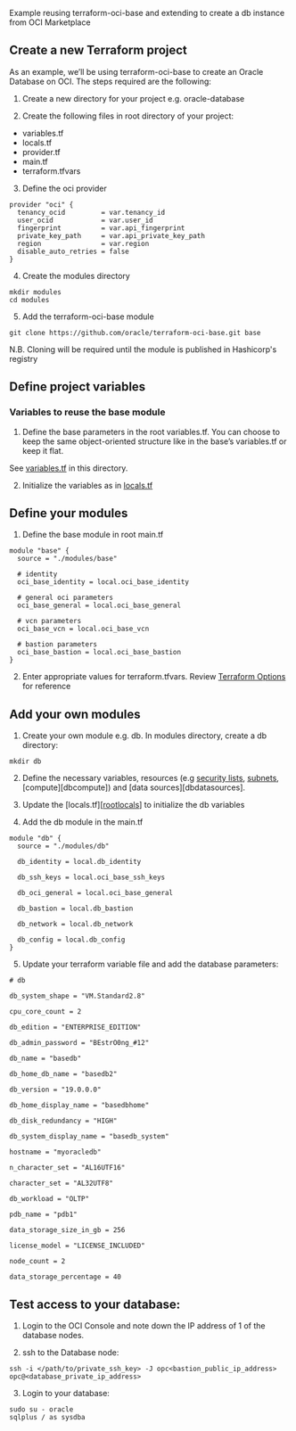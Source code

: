 [rootvariables]:https://github.com/oracle/terraform-oci-base/blob/master/examples/db/variables.tf
[rootlocals]:https://github.com/oracle/terraform-oci-base/blob/master/examples/db/locals.tf
[terraformoptions]:https://github.com/oracle/terraform-oci-base/blob/master/docs/terraformoptions.adoc
[dbvariables]:https://github.com/oracle/terraform-oci-base/blob/master/examples/db/modules/db/variables.tf
[dbvariables]:https://github.com/oracle/terraform-oci-base/blob/master/examples/db/modules/db/security.tf
[dbsubnet]:https://github.com/oracle/terraform-oci-base/blob/master/examples/db/modules/db/subnets.tf

Example reusing terraform-oci-base and extending to create a db instance from OCI Marketplace

## Create a new Terraform project

As an example, we’ll be using terraform-oci-base to create an Oracle Database on OCI. The steps required are the following:

1. Create a new directory for your project e.g. oracle-database

2. Create the following files in root directory of your project:

- variables.tf
- locals.tf
- provider.tf
- main.tf
- terraform.tfvars

3. Define the oci provider

```
provider "oci" {
  tenancy_ocid         = var.tenancy_id
  user_ocid            = var.user_id
  fingerprint          = var.api_fingerprint
  private_key_path     = var.api_private_key_path
  region               = var.region
  disable_auto_retries = false
}
```

4. Create the modules directory

```
mkdir modules
cd modules
```

5. Add the terraform-oci-base module

```
git clone https://github.com/oracle/terraform-oci-base.git base
```

N.B. Cloning will be required until the module is published in Hashicorp's registry

## Define project variables

### Variables to reuse the base module

1. Define the base parameters in the root variables.tf. You can choose to keep the same object-oriented structure like in the base’s variables.tf or keep it flat. 

See [variables.tf][rootvariables] in this directory.

2. Initialize the variables as in [locals.tf][rootlocals]

## Define your modules

1. Define the base module in root main.tf

```
module "base" {
  source = "./modules/base"

  # identity
  oci_base_identity = local.oci_base_identity

  # general oci parameters
  oci_base_general = local.oci_base_general

  # vcn parameters
  oci_base_vcn = local.oci_base_vcn

  # bastion parameters
  oci_base_bastion = local.oci_base_bastion
}
```

2. Enter appropriate values for terraform.tfvars. Review [Terraform Options][terraformoptions] for reference

## Add your own modules

1. Create your own module e.g. db. In modules directory, create a db directory:

```
mkdir db
```

2. Define the necessary variables, resources (e.g [security lists][dbvariables], [subnets][dbsubnet], [compute][dbcompute]) and [data sources][dbdatasources].

3. Update the [locals.tf][[rootlocals]] to initialize the db variables

4. Add the db module in the main.tf

```
module "db" {
  source = "./modules/db"

  db_identity = local.db_identity

  db_ssh_keys = local.oci_base_ssh_keys

  db_oci_general = local.oci_base_general

  db_bastion = local.db_bastion

  db_network = local.db_network

  db_config = local.db_config
}
```

5. Update your terraform variable file and add the database parameters:

```
# db

db_system_shape = "VM.Standard2.8"

cpu_core_count = 2

db_edition = "ENTERPRISE_EDITION"

db_admin_password = "BEstrO0ng_#12"

db_name = "basedb"

db_home_db_name = "basedb2"

db_version = "19.0.0.0"

db_home_display_name = "basedbhome"

db_disk_redundancy = "HIGH"

db_system_display_name = "basedb_system"

hostname = "myoracledb"

n_character_set = "AL16UTF16"

character_set = "AL32UTF8"

db_workload = "OLTP"

pdb_name = "pdb1"

data_storage_size_in_gb = 256

license_model = "LICENSE_INCLUDED"

node_count = 2

data_storage_percentage = 40
```

## Test access to your database:

1. Login to the OCI Console and note down the IP address of 1 of the database nodes.

2. ssh to the Database node:

```
ssh -i </path/to/private_ssh_key> -J opc<bastion_public_ip_address> opc@<database_private_ip_address>
```

3. Login to your database:

```
sudo su - oracle
sqlplus / as sysdba
```
